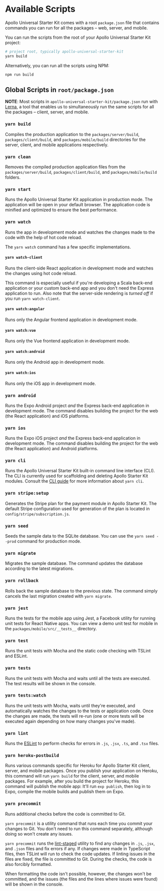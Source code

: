 # Available Scripts

Apollo Universal Starter Kit comes with a root `package.json` file that contains commands you can run for all the
packages &ndash; web, server, and mobile.

You can run the scripts from the root of your Apollo Universal Starter Kit project:

```bash
# project root, typically apollo-universal-starter-kit
yarn build
```

Alternatively, you can run all the scripts using NPM:

```bash
npm run build
```

## Global Scripts in `root/package.json`

**NOTE**: Most scripts in `apollo-universal-starter-kit/package.json` run with [Lerna], a tool that enables us to
simultaneously run the same scripts for all the packages &ndash; client, server, and mobile.

### `yarn build`

Compiles the production application to the `packages/server/build`, `packages/client/build`, and `packages/mobile/build`
directories for the server, client, and mobile applications respectively.

### `yarn clean`

Removes the compiled production application files from the `packages/server/build`, `packages/client/build`, and
`packages/mobile/build` folders.

### `yarn start`

Runs the Apollo Universal Starter Kit application in production mode. The application will be open in your default
browser. The application code is minified and optimized to ensure the best performance.

### `yarn watch`

Runs the app in development mode and watches the changes made to the code with the help of hot code reload.

The `yarn watch` command has a few specific implementations.

#### `yarn watch-client`

Runs the client-side React application in development mode and watches the changes using hot code reload.

This command is especially useful if you're developing a Scala back-end application or your custom back-end app and you
don't need the Express application to run. Also note that the server-side rendering is _turned off_ if you run
`yarn watch-client`.

#### `yarn watch:angular`

Runs only the Angular frontend application in development mode.

#### `yarn watch:vue`

Runs only the Vue frontend application in development mode.

#### `yarn watch:android`

Runs only the Android app in development mode.

#### `yarn watch:ios`

Runs only the iOS app in development mode.

### `yarn android`

Runs the Expo Android project _and_ the Express back-end application in development mode. The command disables
building the project for the web (the React application) and iOS platforms.

### `yarn ios`

Runs the Expo iOS project _and_ the Express back-end application in development mode. The command disables building the
project for the web (the React application) and Android platforms.

### `yarn cli`

Runs the Apollo Universal Starter Kit built-in command line interface (CLI). The CLI is currently used for scaffolding
and deleting Apollo Starter Kit modules. Consult the [CLI guide] for more information about `yarn cli`.

### `yarn stripe:setup`

Generates the Stripe plan for the payment module in Apollo Starter Kit. The default Stripe configuration used for
generation of the plan is located in `config/stripe/subscription.js`.

### `yarn seed`

Seeds the sample data to the SQLite database. You can use the `yarn seed --prod` command for production mode.

### `yarn migrate`

Migrates the sample database. The command updates the database according to the latest migrations.

### `yarn rollback`

Rolls back the sample database to the previous state. The command simply cancels the last migration created with
`yarn migrate`.

### `yarn jest`

Runs the tests for the mobile app using Jest, a Facebook utility for running unit tests for React Native apps. You can
view a demo unit test for mobile in the `packages/mobile/src/__tests__` directory.

### `yarn test`

Runs the unit tests with Mocha and the static code checking with TSLint and ESLint.

### `yarn tests`

Runs the unit tests with Mocha and waits until all the tests are executed. The test results will be shown in the
console.

### `yarn tests:watch`

Runs the unit tests with Mocha, waits until they're executed, and automatically watches the changes to the tests or
application code. Once the changes are made, the tests will re-run (one or more tests will be executed again depending
on how many changes you've made).

### `yarn lint`

Runs the [ESLint] to perform checks for errors in `.js`, `.jsx`, `.ts`, and `.tsx` files.

### `yarn heroku-postbuild`

Runs various commands specific for Heroku for Apollo Starter Kit client, server, and mobile packages.
Once you publish your application on Heroku, this command will run `yarn build` for the client, server, and mobile
packages. For example, after you build the project for Heroku, this command will publish the mobile app: It'll run
`exp publish`, then log in to Expo, compile the mobile builds and publish them on Expo.

### `yarn precommit`

Runs additional checks before the code is committed to Git.

`yarn precommit` is a utility command that runs each time you commit your changes to Git. You don't need to run this
command separately, although doing so won't create any issues.

`yarn precommit` runs the [lint-staged] utility to find any changes in `.js`, `.jsx`, and `.json` files and fix errors
if any. If changes were made in TypeScript files, then TSLint will run to check the code updates. If linting issues in
the files are fixed, the file is committed to Git. During the checks, the code is also forcibly formatted.

When formatting the code isn't possible, however, the changes won't be committed, and the issues (the files and the
lines where issues were found) will be shown in the console.

[lerna]: https://lernajs.io/
[cli guide]: /docs/tools/CLI.md
[`expo`]: https://docs.expo.dev/workflow/expo-cli
[webpack]: https://webpack.js.org/
[haul cli]: https://github.com/callstack/haul
[metro bundler]: https://facebook.github.io/metro/
[expo cli documentation]: https://docs.expo.dev/workflow/expo-cli
[esLint]: https://eslint.org/
[lint-staged]: https://www.npmjs.com/package/lint-staged
